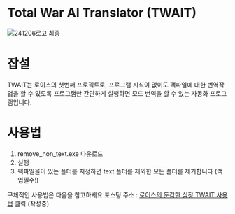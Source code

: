 # Total War AI Translator (TWAIT)


![241206로고 최종](https://github.com/user-attachments/assets/f1cd1fe9-1cf7-4444-9aca-eaa50aeffa45)


# 잡설
TWAIT는 로이스의 첫번째 프로젝트로, 프로그램 지식이 없이도 팩파일에 대한 번역작업을 할 수 있도록 프로그램만 간단하게 실행하면 모드 번역을 할 수 있는 자동화 프로그램입니다.



# 사용법
1. remove_non_text.exe 다운로드
2. 실행
3. 팩파일을이 있는 폴더를 지정하면 text 폴더를 제외한 모든 폴더를 제거합니다 (백업필수!)



구체적인 사용법은 다음을 참고하세요 포스팅 주소 : <a href='https://blog.naver.com/sjejfdlskek' target='_blank'>로이스의 둔감한 심장 TWAIT 사용법</a> 클릭 (작성중)

